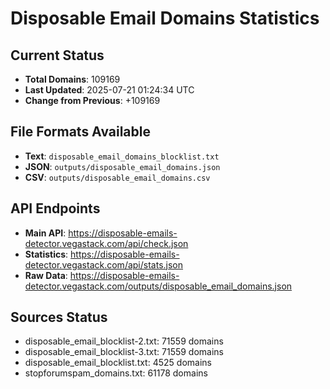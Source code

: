 # Disposable Email Domains Statistics

## Current Status
- **Total Domains**: 109169
- **Last Updated**: 2025-07-21 01:24:34 UTC
- **Change from Previous**: +109169

## File Formats Available
- **Text**: `disposable_email_domains_blocklist.txt`
- **JSON**: `outputs/disposable_email_domains.json`
- **CSV**: `outputs/disposable_email_domains.csv`

## API Endpoints
- **Main API**: https://disposable-emails-detector.vegastack.com/api/check.json
- **Statistics**: https://disposable-emails-detector.vegastack.com/api/stats.json
- **Raw Data**: https://disposable-emails-detector.vegastack.com/outputs/disposable_email_domains.json

## Sources Status
- disposable_email_blocklist-2.txt: 71559 domains
- disposable_email_blocklist-3.txt: 71559 domains
- disposable_email_blocklist.txt: 4525 domains
- stopforumspam_domains.txt: 61178 domains

